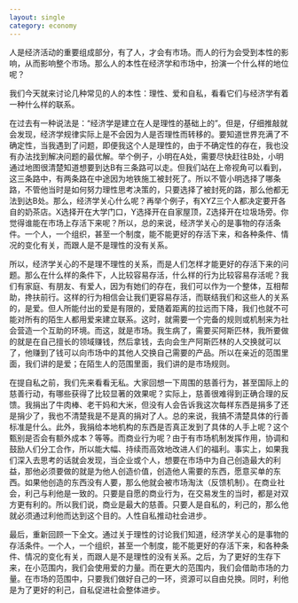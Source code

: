 ```yaml
---
layout: single
category: economy
---
```


人是经济活动的重要组成部分，有了人，才会有市场。而人的行为会受到本性的影响，从而影响整个市场。那么人的本性在经济学和市场中，扮演一个什么样的地位呢？  

我们今天就来讨论几种常见的人的本性：理性、爱和自私，看看它们与经济学有着一种什么样的联系。  

在过去有一种说法是：“经济学是建立在人是理性的基础上的”。但是，仔细推敲就会发现，经济学规律实际上是不会因为人是否理性而转移的。要知道世界充满了不确定性，当我遇到了问题，即便我这个人是理性的，由于不确定性的存在，我也没有办法找到解决问题的最优解。举个例子，小明在A处，需要尽快赶往B处，小明通过地图很清楚知道想要到达B有三条路可以走。但我们站在上帝视角可以看到，这三条路中，有两条路在中途因为地铁施工被封死了。所以不管小明选择了哪条路，不管他当时是如何努力理性思考决策的，只要选择了被封死的路，那么他都无法到达B处。那么，经济学关心什么呢？再举个例子，有XYZ三个人都决定要开各自的奶茶店。X选择开在大学门口，Y选择开在自家屋顶，Z选择开在垃圾场旁。你觉得谁能在市场上存活下来呢？所以，总的来说，经济学关心的是事物的存活条件。一个人，一个组织，甚至一个制度，能不能更好的存活下来，和各种条件、情况的变化有关，而跟人是不是理性的没有关系。  

所以，经济学关心的不是理不理性的关系，而是人们怎样才能更好的存活下来的问题。那么在什么样的条件下，人比较容易存活，什么样的行为比较容易存活呢？我们有家庭、有朋友、有爱人，因为有她们的存在，我们可以作为一个整体，互相帮助，搀扶前行。这样的行为相信会让我们更容易存活，而联结我们和这些人的关系的，是爱。但人所能付出的爱是有限的，爱随着距离的拉远而下降，我们也就不可能对所有的陌生人都用爱来建立联系。这时，就需要一个完备的规则或机制来为社会营造一个互助的环境。而这，就是市场。我生病了，需要买阿斯匹林，我所要做的就是在自己擅长的领域赚钱，然后拿钱，去向会生产阿斯匹林的人交换就可以了，他赚到了钱可以向市场中的其他人交换自己需要的产品。所以在亲近的范围里面，我们讲的是爱；在陌生人的范围里面，我们讲的是市场规则。  

在提自私之前，我们先来看看无私。大家回想一下周围的慈善行为，甚至国际上的慈善行动，有哪些获得了比较显著的效果呢？实际上，慈善很难得到正确合理的反馈。我捐出了牛肉棒、老干妈和大米，但没有人会告诉我这次每样东西是捐多了还是捐少了，我也不清楚我是不是真的捐对了人。总的来说，我搞不清楚具体的行善标准是什么。此外，我捐给本地机构的东西是否真正发到了具体的人手上呢？这个甄别是否会有额外成本？等等。而商业行为呢？由于有市场机制发挥作用，协调和鼓励人们分工合作，所以能大幅、持续而高效地改进人们的福利。事实上，如果我们深入去思考的话就会发现，当企业或个人，想要在市场中为自己创造最大的利益，那他必须要做的就是为他人创造价值，创造他人需要的东西，愿意买单的东西。如果他创造的东西没有人要，那么他就会被市场淘汰（反馈机制）。在商业社会，利己与利他是一致的。只要是自愿的商业行为，在交易发生的当时，都是对双方更有利的。所以我们说，商业是最大的慈善。只要人是自私的，利己的，那么他就必须通过利他而达到这个目的。人性自私推动社会进步。  

最后，重新回顾一下全文。通过关于理性的讨论我们知道，经济学关心的是事物的存活条件。一个人，一个组织，甚至一个制度，能不能更好的存活下来，和各种条件、情况的变化有关，而跟人是不是理性的没有关系。之后，为了更好的生存下来，在小范围内，我们会使用爱的力量。而在更大的范围内，我们会借助市场的力量。在市场的范围中，只要我们做好自己的一环，资源可以自由兑换。同时，利他是为了更好的利己，自私促进社会整体进步。
